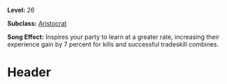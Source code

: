 <!-- TITLE: Song: Inspired Learning -->
<!-- SUBTITLE:  -->

**Level:** 26

**Subclass:** [Aristocrat](aristrocrat)

**Song Effect:** Inspires your party to learn at a greater rate, increasing their experience gain by 7 percent for kills and successful tradeskill combines.

# Header